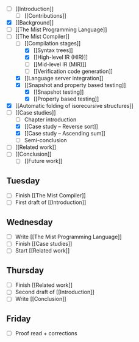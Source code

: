 - [ ] [[Introduction]]
    - [ ] [[Contributions]]
- [x] [[Background]]
- [ ] [[The Mist Programming Language]]
- [ ] [[The Mist Compiler]]
    - [ ] [[Compilation stages]]
        - [x] [[Syntax trees]]
        - [x] [[High-level IR (HIR)]]
        - [ ] [[Mid-level IR (MIR)]]
        - [ ] [[Verification code generation]]
    - [x] [[Language server integration]]
    - [x] [[Snapshot and property based testing]]
        - [x] [[Snapshot testing]]
        - [x] [[Property based testing]]
- [x] [[Automatic folding of isorecursive structures]]
- [ ] [[Case studies]]
    - [ ] Chapter introduction
    - [x] [[Case study – Reverse sort]]
    - [x] [[Case study – Ascending sum]]
    - [ ] Semi-conclusion
- [ ] [[Related work]]
- [ ] [[Conclusion]]
    - [ ] [[Future work]]

## Tuesday
- [ ] Finish [[The Mist Compiler]]
- [ ] First draft of [[Introduction]]

## Wednesday
- [ ] Write [[The Mist Programming Language]]
- [ ] Finish [[Case studies]]
- [ ] Start [[Related work]]

## Thursday
- [ ] Finish [[Related work]]
- [ ] Second draft of [[Introduction]]
- [ ] Write [[Conclusion]]

## Friday
- [ ] Proof read + corrections